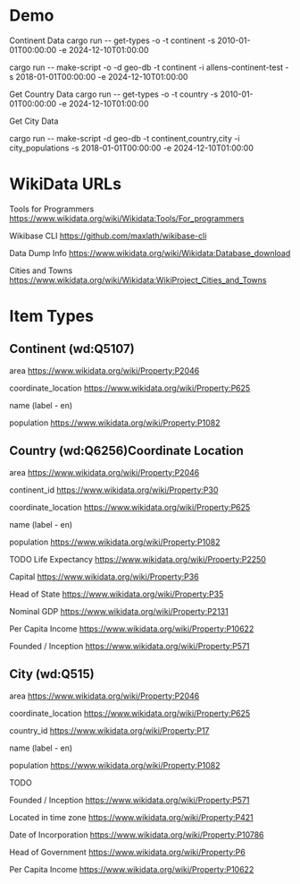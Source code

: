 # Demo

Continent Data
cargo run -- get-types -o -t continent  -s 2010-01-01T00:00:00 -e 2024-12-10T01:00:00

cargo run -- make-script -o -d geo-db -t continent -i allens-continent-test -s 2018-01-01T00:00:00 -e 2024-12-10T01:00:00

Get Country Data
cargo run -- get-types -o -t country  -s 2010-01-01T00:00:00 -e 2024-12-10T01:00:00

Get City Data


cargo run -- make-script -d geo-db -t continent,country,city -i city_populations -s 2018-01-01T00:00:00 -e 2024-12-10T01:00:00

# WikiData URLs

Tools for Programmers
https://www.wikidata.org/wiki/Wikidata:Tools/For_programmers

Wikibase CLI
https://github.com/maxlath/wikibase-cli


Data Dump Info
https://www.wikidata.org/wiki/Wikidata:Database_download

Cities and Towns
https://www.wikidata.org/wiki/Wikidata:WikiProject_Cities_and_Towns



# Item Types

## Continent (wd:Q5107)
area
https://www.wikidata.org/wiki/Property:P2046

coordinate_location
https://www.wikidata.org/wiki/Property:P625

name
(label - en)

population
https://www.wikidata.org/wiki/Property:P1082


## Country (wd:Q6256)Coordinate Location
area
https://www.wikidata.org/wiki/Property:P2046

continent_id
https://www.wikidata.org/wiki/Property:P30

coordinate_location
https://www.wikidata.org/wiki/Property:P625

name
(label - en)

population
https://www.wikidata.org/wiki/Property:P1082






TODO
Life Expectancy
https://www.wikidata.org/wiki/Property:P2250


Capital
https://www.wikidata.org/wiki/Property:P36

Head of State
https://www.wikidata.org/wiki/Property:P35

Nominal GDP
https://www.wikidata.org/wiki/Property:P2131

Per Capita Income
https://www.wikidata.org/wiki/Property:P10622

Founded / Inception
https://www.wikidata.org/wiki/Property:P571


## City (wd:Q515)
area
https://www.wikidata.org/wiki/Property:P2046

coordinate_location
https://www.wikidata.org/wiki/Property:P625

country_id
https://www.wikidata.org/wiki/Property:P17

name
(label - en)

population
https://www.wikidata.org/wiki/Property:P1082






TODO

Founded / Inception
https://www.wikidata.org/wiki/Property:P571

Located in time zone
https://www.wikidata.org/wiki/Property:P421

Date of Incorporation
https://www.wikidata.org/wiki/Property:P10786

Head of Government
https://www.wikidata.org/wiki/Property:P6

Per Capita Income
https://www.wikidata.org/wiki/Property:P10622